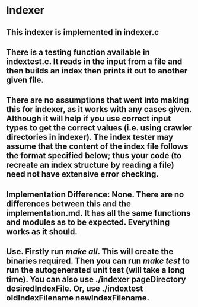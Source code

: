 # Indexer

## This indexer is implemented in indexer.c

## There is a testing function available in indextest.c. It reads in the input from a file and then builds an index then prints it out to another given file.

## There are no assumptions that went into making this for indexer, as it works with any cases given. Although it will help if you use correct input types to get the correct values (i.e. using crawler directories in indexer). The index tester may assume that the content of the index file follows the format specified below; thus your code (to recreate an index structure by reading a file) need not have extensive error checking.

## Implementation Difference: None. There are no differences between this and the implementation.md. It has all the same functions and modules as to be expected. Everything works as it should.

## Use. Firstly run _make all_. This will create the binaries required. Then you can run _make test_ to run the autogenerated unit test (will take a long time). You can also use ./indexer pageDirectory desiredIndexFile. Or, use ./indextest oldIndexFilename newIndexFilename.
